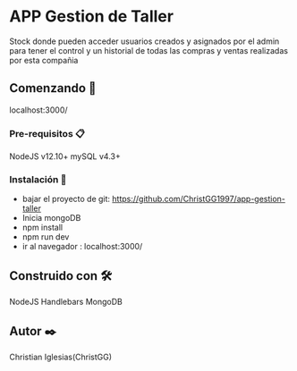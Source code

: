# APP Gestion de Taller

Stock donde pueden acceder usuarios creados y asignados por el admin para tener el control y un historial de todas las compras y ventas realizadas por esta compañia

## Comenzando 🚀

localhost:3000/

### Pre-requisitos 📋

NodeJS v12.10+
mySQL v4.3+

### Instalación 🔧

- bajar el proyecto de git: https://github.com/ChristGG1997/app-gestion-taller
- Inicia mongoDB
- npm install
- npm run dev
- ir al navegador : localhost:3000/

## Construido con 🛠️

NodeJS
Handlebars
MongoDB

## Autor ✒️

Christian Iglesias(ChristGG)

